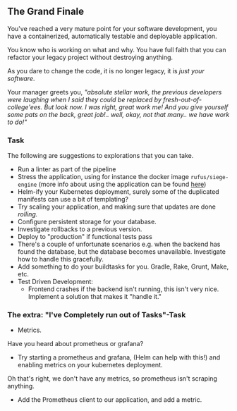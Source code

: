 ## The Grand Finale

You've reached a very mature point for your software development,
you have a containerized, automatically testable and deployable application.

You know who is working on what and why. You have full faith that you can refactor your legacy project without destroying anything.

As you dare to change the code, it is no longer legacy, it is _just your software_.

Your manager greets you, _"absolute stellar work,
the previous developers were laughing
when I said they could be replaced by fresh-out-of-college'ees.
But look now. I was right, great work me!
And you give yourself some pats on the back, great job!..
well, okay, not that many.. we have work to do!"_

### Task

The following are suggestions to explorations that you can take.

- Run a linter as part of the pipeline
- Stress the application, using for instance the docker image `rufus/siege-engine`
  (more info about using the application can be found
  [here](https://www.linode.com/docs/tools-reference/tools/load-testing-with-siege/))
- Helm-ify your Kubernetes deployment,
  surely some of the duplicated manifests can use a bit of templating?
- Try scaling your application, and making sure that updates are done _rolling._
- Configure persistent storage for your database.
- Investigate rollbacks to a previous version.
- Deploy to "production" if functional tests pass
- There's a couple of unfortunate scenarios e.g.
    when the backend has found the database,
    but the database becomes unavailable.
    Investigate how to handle this gracefully.
- Add something to do your buildtasks for you. Gradle, Rake, Grunt, Make, etc.
- Test Driven Development:
  - Frontend crashes if the backend isn't running, this isn't very nice.
    Implement a solution that makes it "handle it."

### The extra: "I've Completely run out of Tasks"-Task

- Metrics.

Have you heard about prometheus or grafana?

- Try starting a prometheus and grafana, (Helm can help with this!)
  and enabling metrics on your kubernetes deployment.

Oh that's right, we don't have any metrics,
  so prometheus isn't scraping anything.

- Add the Prometheus client to our application,
  and add a metric.

